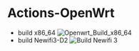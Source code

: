 # Actions-OpenWrt

- build x86_64 ![Openwrt_Build_x86_64](https://github.com/ceylog/Actions-OpenWrt/workflows/Openwrt_Build_x86_64/badge.svg?branch=master)
- build Newifi3-D2 ![Build Newifi 3](https://github.com/ceylog/Actions-OpenWrt/workflows/Build%20Newifi%203/badge.svg?branch=master)
